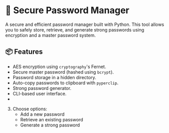 # 🔐 Secure Password Manager

A secure and efficient password manager built with Python. This tool allows you to safely store, retrieve, and generate strong passwords using encryption and a master password system.

## 📦 Features
- AES encryption using `cryptography`'s Fernet.
- Secure master password (hashed using `bcrypt`).
- Password storage in a hidden directory.
- Auto-copy passwords to clipboard with `pyperclip`.
- Strong password generator.
- CLI-based user interface.
- 
3. Choose options:
   - Add a new password
   - Retrieve an existing password
   - Generate a strong password
